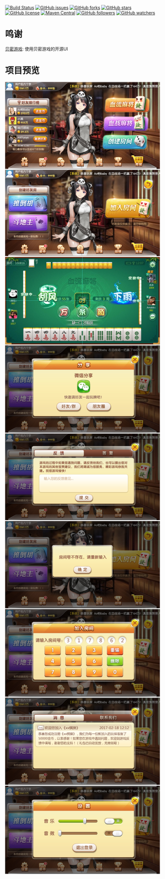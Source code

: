 
[![Build Status](https://travis-ci.org/ChessGame/GameServer.svg?branch=master)](https://travis-ci.org/ChessGame/GameServer)
[![GitHub issues](https://img.shields.io/github/issues/ChessGame/GameServer.svg)](https://github.com/ChessGame/GameServer/issues)
[![GitHub forks](https://img.shields.io/github/forks/ChessGame/GameServer.svg)](https://github.com/ChessGame/GameServer/network)
[![GitHub stars](https://img.shields.io/github/stars/ChessGame/GameServer.svg)](https://github.com/ChessGame/GameServer/stargazers)
[![GitHub license](https://img.shields.io/badge/license-Apache%202-blue.svg)](https://raw.githubusercontent.com/ChessGame/GameServer/master/LICENSE)
[![Maven Central](https://img.shields.io/maven-central/v/org.apache.maven/apache-maven.svg)]()
[![GitHub followers](https://img.shields.io/github/followers/xiaomoinfo.svg?style=social&label=Follow)]()
[![GitHub watchers](https://img.shields.io/github/watchers/ChessGame/GameServer.svg?style=social&label=Watch)]()

# 鸣谢
[贝密游戏](http://git.oschina.net/beimigame/beimi): 使用贝密游戏的开源UI


# 项目预览

![输入图片说明](screenshot/大厅.png "屏幕截图.png")
![输入图片说明](screenshot/大厅2.png "屏幕截图.png")
![输入图片说明](screenshot/majiang.jpeg "屏幕截图.png")
![输入图片说明](screenshot/分享.png "屏幕截图.png")
![输入图片说明](screenshot/反馈.png "屏幕截图.png")
![输入图片说明](screenshot/房间号.png "屏幕截图.png")
![输入图片说明](screenshot/加入房间.png "屏幕截图.png")
![输入图片说明](screenshot/消息.png "屏幕截图.png")
![输入图片说明](screenshot/设置.png "屏幕截图.png")      